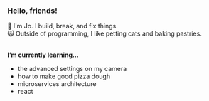 ### Hello, friends!
<p>💬 I'm Jo. I build, break, and fix things.<br>
  🙀 Outside of programming, I like petting cats and baking pastries.<br>
</p>

<br>
<b>I’m currently learning... </b>
<ul>
  <li>the advanced settings on my camera</li>
  <li>how to make good pizza dough</li>
  <li>microservices architecture</li>
  <li>react</li>
</ul>


